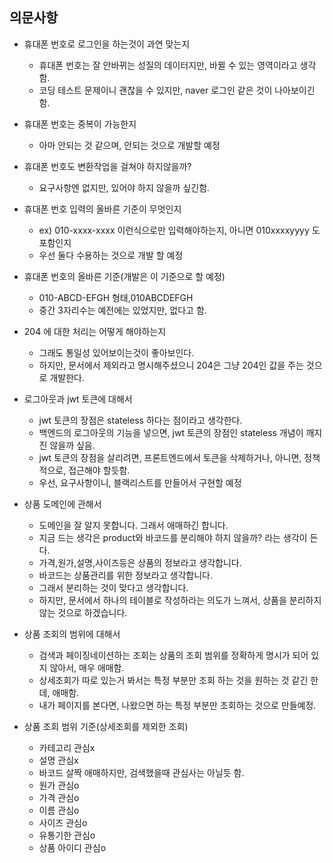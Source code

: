 ## 의문사항

- 휴대폰 번호로 로그인을 하는것이 과연 맞는지
    - 휴대폰 번호는 잘 안바뀌는 성질의 데이터지만, 바뀔 수 있는 영역이라고 생각함.
    - 코딩 테스트 문제이니 괜찮을 수 있지만, naver 로그인 같은 것이 나아보이긴 함.


- 휴대폰 번호는 중복이 가능한지
    - 아마 안되는 것 같으며, 안되는 것으로 개발할 예정


- 휴대폰 번호도 변환작업을 걸쳐야 하지않을까?
    - 요구사항엔 없지만, 있어야 하지 않을까 싶긴함.


- 휴대폰 번호 입력의 올바른 기준이 무엇인지
    - ex) 010-xxxx-xxxx 이런식으로만 입력해야하는지, 아니면 010xxxxyyyy 도 포함인지
    - 우선 둘다 수용하는 것으로 개발 할 예정


- 휴대폰 번호의 올바른 기준(개발은 이 기준으로 할 예정)
    - 010-ABCD-EFGH 형태,010ABCDEFGH
    - 중간 3자리수는 예전에는 있었지만, 없다고 함.

- 204 에 대한 처리는 어떻게 해야하는지
    - 그래도 통일성 있어보이는것이 좋아보인다.
    - 하지만, 문서에서 제외라고 명시해주셨으니 204은 그냥 204인 값을 주는 것으로 개발한다.

- 로그아웃과 jwt 토큰에 대해서
    - jwt 토큰의 장점은 stateless 하다는 점이라고 생각한다.
    - 백엔드의 로그아웃의 기능을 넣으면, jwt 토큰의 장점인 stateless 개념이 깨지진 않을까 싶음.
    - jwt 토큰의 장점을 살리려면, 프론트엔드에서 토큰을 삭제하거나, 아니면, 정책적으로, 접근해야 할듯함.
    - 우선, 요구사항이니, 블랙리스트를 만들어서 구현할 예정

- 상품 도메인에 관해서
    - 도메인을 잘 알지 못합니다. 그래서 애매하긴 합니다.
    - 지금 드는 생각은 product와 바코드를 분리해야 하지 않을까? 라는 생각이 든다.
    - 가격,원가,설명,사이즈등은 상품의 정보라고 생각합니다.
    - 바코드는 상품관리를 위한 정보라고 생각합니다.
    - 그래서 분리하는 것이 맞다고 생각합니다.
    - 하지만, 문서에서 하나의 테이블로 작성하라는 의도가 느껴서, 상품을 분리하지 않는 것으로 하겠습니다.

- 상품 조회의 범위에 대해서
    - 검색과 페이징네이션하는 조회는 상품의 조회 범위를 정확하게 명시가 되어 있지 않아서, 매우 애매함.
    - 상세조회가 따로 있는거 봐서는 특정 부분만 조회 하는 것을 원하는 것 같긴 한데, 애매함.
    - 내가 페이지를 본다면, 나왔으면 하는 특정 부분만 조회하는 것으로 만들예정.

- 상품 조회 범위 기준(상세조회를 제외한 조회)
    - 카테고리 관심x
    - 설명 관심x
    - 바코드 살짝 애매하지만, 검색했을때 관심사는 아닐듯 함.
    - 원가 관심o
    - 가격 관심o
    - 이름 관심o
    - 사이즈 관심o
    - 유통기한 관심o
    - 상품 아이디 관심o

